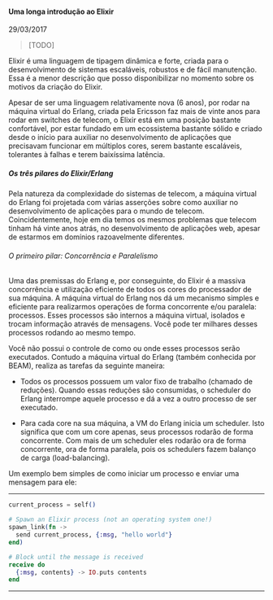 #### Uma longa introdução ao Elixir

29/03/2017

> [TODO]


Elixir é uma linguagem de tipagem dinâmica e forte, criada para o desenvolvimento de sistemas escaláveis, robustos e de fácil manutenção. Essa é a menor descrição que posso disponibilizar no momento sobre os motivos da criação do Elixir.


Apesar de ser uma linguagem relativamente nova (6 anos), por rodar na máquina virtual do Erlang, criada pela Ericsson faz mais de vinte anos para rodar em switches de telecom, o Elixir está em uma posição bastante confortável, por estar fundado em um ecossistema bastante sólido e criado desde o início para auxiliar no desenvolvimento de aplicações que precisavam funcionar em múltiplos cores, serem bastante escaláveis, tolerantes à falhas e terem baixíssima latência.


##### Os três pilares do Elixir/Erlang

Pela natureza da complexidade do sistemas de telecom, a máquina virtual do Erlang foi projetada com várias asserções sobre como auxiliar no desenvolvimento de aplicações para o mundo de telecom. Coincidentemente, hoje em dia temos os mesmos problemas que telecom tinham há vinte anos atrás, no desenvolvimento de aplicações web, apesar de estarmos em domínios razoavelmente diferentes. 


###### O primeiro pilar: Concorrência e Paralelismo

Uma das premissas do Erlang e, por conseguinte, do Elixir é a massiva concorrência e utilização eficiente de todos os cores do processador de sua máquina. A máquina virtual do Erlang nos dá um mecanismo simples e eficiente para realizarmos operações de forma concorrente e/ou paralela: processos. Esses processos são internos a máquina virtual, isolados e trocam informação através de mensagens. Você pode ter milhares desses processos rodando ao mesmo tempo.

Você não possui o controle de como ou onde esses processos serão executados. Contudo a máquina virtual do Erlang (também conhecida por BEAM), realiza as tarefas da seguinte maneira:

- Todos os processos possuem um valor fixo de trabalho (chamado de reduções). Quando essas reduções são consumidas, o scheduler do Erlang interrompe aquele processo e dá a vez a outro processo de ser executado.

- Para cada core na sua máquina, a VM do Erlang inicia um scheduler. Isto significa que com um core apenas, seus processos rodarão de forma concorrente. Com mais de um scheduler eles rodarão ora de forma concorrente, ora de forma paralela, pois os schedulers fazem balanço de carga (load-balancing).

Um exemplo bem simples de como iniciar um processo e enviar uma mensagem para ele:

-----
```elixir
current_process = self()

# Spawn an Elixir process (not an operating system one!)
spawn_link(fn ->
  send current_process, {:msg, "hello world"}
end)

# Block until the message is received
receive do
  {:msg, contents} -> IO.puts contents
end
```
-----

